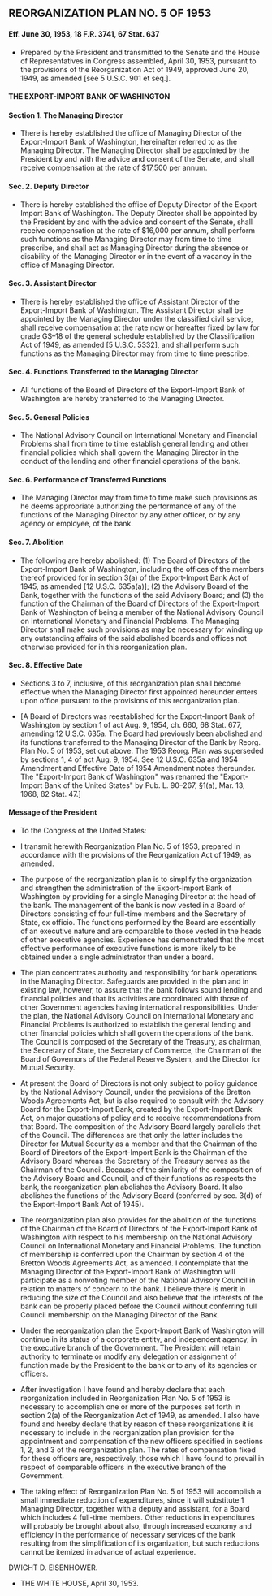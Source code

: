 ## **REORGANIZATION PLAN NO. 5 OF 1953**
#### Eff. June 30, 1953, 18 F.R. 3741, 67 Stat. 637
* Prepared by the President and transmitted to the Senate and the House of Representatives in Congress assembled, April 30, 1953, pursuant to the provisions of the Reorganization Act of 1949, approved June 20, 1949, as amended [see 5 U.S.C. 901 et seq.].

#### THE EXPORT-IMPORT BANK OF WASHINGTON
#### Section 1. The Managing Director
* There is hereby established the office of Managing Director of the Export-Import Bank of Washington, hereinafter referred to as the Managing Director. The Managing Director shall be appointed by the President by and with the advice and consent of the Senate, and shall receive compensation at the rate of $17,500 per annum.

#### Sec. 2. Deputy Director
* There is hereby established the office of Deputy Director of the Export-Import Bank of Washington. The Deputy Director shall be appointed by the President by and with the advice and consent of the Senate, shall receive compensation at the rate of $16,000 per annum, shall perform such functions as the Managing Director may from time to time prescribe, and shall act as Managing Director during the absence or disability of the Managing Director or in the event of a vacancy in the office of Managing Director.

#### Sec. 3. Assistant Director
* There is hereby established the office of Assistant Director of the Export-Import Bank of Washington. The Assistant Director shall be appointed by the Managing Director under the classified civil service, shall receive compensation at the rate now or hereafter fixed by law for grade GS–18 of the general schedule established by the Classification Act of 1949, as amended [5 U.S.C. 5332], and shall perform such functions as the Managing Director may from time to time prescribe.

#### Sec. 4. Functions Transferred to the Managing Director
* All functions of the Board of Directors of the Export-Import Bank of Washington are hereby transferred to the Managing Director.

#### Sec. 5. General Policies
* The National Advisory Council on International Monetary and Financial Problems shall from time to time establish general lending and other financial policies which shall govern the Managing Director in the conduct of the lending and other financial operations of the bank.

#### Sec. 6. Performance of Transferred Functions
* The Managing Director may from time to time make such provisions as he deems appropriate authorizing the performance of any of the functions of the Managing Director by any other officer, or by any agency or employee, of the bank.

#### Sec. 7. Abolition
* The following are hereby abolished: (1) The Board of Directors of the Export-Import Bank of Washington, including the offices of the members thereof provided for in section 3(a) of the Export-Import Bank Act of 1945, as amended [12 U.S.C. 635a(a)]; (2) the Advisory Board of the Bank, together with the functions of the said Advisory Board; and (3) the function of the Chairman of the Board of Directors of the Export-Import Bank of Washington of being a member of the National Advisory Council on International Monetary and Financial Problems. The Managing Director shall make such provisions as may be necessary for winding up any outstanding affairs of the said abolished boards and offices not otherwise provided for in this reorganization plan.

#### Sec. 8. Effective Date
* Sections 3 to 7, inclusive, of this reorganization plan shall become effective when the Managing Director first appointed hereunder enters upon office pursuant to the provisions of this reorganization plan.

* [A Board of Directors was reestablished for the Export-Import Bank of Washington by section 1 of act Aug. 9, 1954, ch. 660, 68 Stat. 677, amending 12 U.S.C. 635a. The Board had previously been abolished and its functions transferred to the Managing Director of the Bank by Reorg. Plan No. 5 of 1953, set out above. The 1953 Reorg. Plan was superseded by sections 1, 4 of act Aug. 9, 1954. See 12 U.S.C. 635a and 1954 Amendment and Effective Date of 1954 Amendment notes thereunder. The "Export-Import Bank of Washington" was renamed the "Export-Import Bank of the United States" by Pub. L. 90–267, §1(a), Mar. 13, 1968, 82 Stat. 47.]

#### Message of the President
* To the Congress of the United States:

* I transmit herewith Reorganization Plan No. 5 of 1953, prepared in accordance with the provisions of the Reorganization Act of 1949, as amended.

* The purpose of the reorganization plan is to simplify the organization and strengthen the administration of the Export-Import Bank of Washington by providing for a single Managing Director at the head of the bank. The management of the bank is now vested in a Board of Directors consisting of four full-time members and the Secretary of State, ex officio. The functions performed by the Board are essentially of an executive nature and are comparable to those vested in the heads of other executive agencies. Experience has demonstrated that the most effective performance of executive functions is more likely to be obtained under a single administrator than under a board.

* The plan concentrates authority and responsibility for bank operations in the Managing Director. Safeguards are provided in the plan and in existing law, however, to assure that the bank follows sound lending and financial policies and that its activities are coordinated with those of other Government agencies having international responsibilities. Under the plan, the National Advisory Council on International Monetary and Financial Problems is authorized to establish the general lending and other financial policies which shall govern the operations of the bank. The Council is composed of the Secretary of the Treasury, as chairman, the Secretary of State, the Secretary of Commerce, the Chairman of the Board of Governors of the Federal Reserve System, and the Director for Mutual Security.

* At present the Board of Directors is not only subject to policy guidance by the National Advisory Council, under the provisions of the Bretton Woods Agreements Act, but is also required to consult with the Advisory Board for the Export-Import Bank, created by the Export-Import Bank Act, on major questions of policy and to receive recommendations from that Board. The composition of the Advisory Board largely parallels that of the Council. The differences are that only the latter includes the Director for Mutual Security as a member and that the Chairman of the Board of Directors of the Export-Import Bank is the Chairman of the Advisory Board whereas the Secretary of the Treasury serves as the Chairman of the Council. Because of the similarity of the composition of the Advisory Board and Council, and of their functions as respects the bank, the reorganization plan abolishes the Advisory Board. It also abolishes the functions of the Advisory Board (conferred by sec. 3(d) of the Export-Import Bank Act of 1945).

* The reorganization plan also provides for the abolition of the functions of the Chairman of the Board of Directors of the Export-Import Bank of Washington with respect to his membership on the National Advisory Council on International Monetary and Financial Problems. The function of membership is conferred upon the Chairman by section 4 of the Bretton Woods Agreements Act, as amended. I contemplate that the Managing Director of the Export-Import Bank of Washington will participate as a nonvoting member of the National Advisory Council in relation to matters of concern to the bank. I believe there is merit in reducing the size of the Council and also believe that the interests of the bank can be properly placed before the Council without conferring full Council membership on the Managing Director of the Bank.

* Under the reorganization plan the Export-Import Bank of Washington will continue in its status of a corporate entity, and independent agency, in the executive branch of the Government. The President will retain authority to terminate or modify any delegation or assignment of function made by the President to the bank or to any of its agencies or officers.

* After investigation I have found and hereby declare that each reorganization included in Reorganization Plan No. 5 of 1953 is necessary to accomplish one or more of the purposes set forth in section 2(a) of the Reorganization Act of 1949, as amended. I also have found and hereby declare that by reason of these reorganizations it is necessary to include in the reorganization plan provision for the appointment and compensation of the new officers specified in sections 1, 2, and 3 of the reorganization plan. The rates of compensation fixed for these officers are, respectively, those which I have found to prevail in respect of comparable officers in the executive branch of the Government.

* The taking effect of Reorganization Plan No. 5 of 1953 will accomplish a small immediate reduction of expenditures, since it will substitute 1 Managing Director, together with a deputy and assistant, for a Board which includes 4 full-time members. Other reductions in expenditures will probably be brought about also, through increased economy and efficiency in the performance of necessary services of the bank resulting from the simplification of its organization, but such reductions cannot be itemized in advance of actual experience.

DWIGHT D. EISENHOWER.&nbsp;&nbsp;&nbsp;&nbsp;&nbsp;&nbsp;


* THE WHITE HOUSE, April 30, 1953.